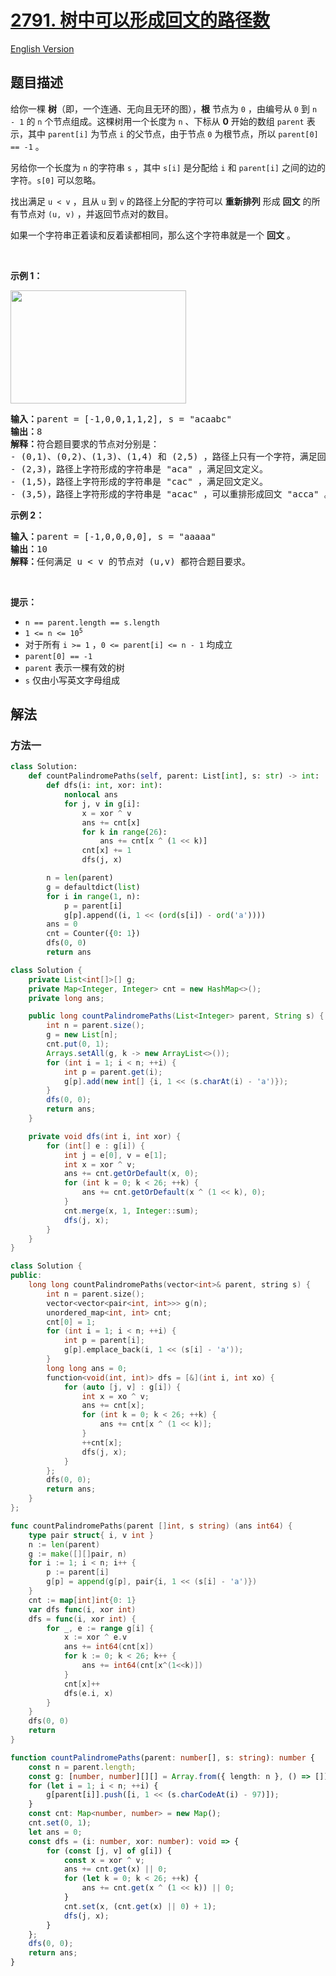 # [2791. 树中可以形成回文的路径数](https://leetcode.cn/problems/count-paths-that-can-form-a-palindrome-in-a-tree)

[English Version](/solution/2700-2799/2791.Count%20Paths%20That%20Can%20Form%20a%20Palindrome%20in%20a%20Tree/README_EN.md)

<!-- tags:位运算,树,深度优先搜索,动态规划,状态压缩 -->

## 题目描述

<!-- 这里写题目描述 -->

<p>给你一棵 <strong>树</strong>（即，一个连通、无向且无环的图），<strong>根</strong> 节点为 <code>0</code> ，由编号从 <code>0</code> 到 <code>n - 1</code> 的 <code>n</code> 个节点组成。这棵树用一个长度为 <code>n</code> 、下标从 <strong>0</strong> 开始的数组 <code>parent</code> 表示，其中 <code>parent[i]</code> 为节点 <code>i</code> 的父节点，由于节点 <code>0</code> 为根节点，所以 <code>parent[0] == -1</code> 。</p>

<p>另给你一个长度为 <code>n</code> 的字符串 <code>s</code> ，其中 <code>s[i]</code> 是分配给 <code>i</code> 和 <code>parent[i]</code> 之间的边的字符。<code>s[0]</code> 可以忽略。</p>

<p>找出满足 <code>u &lt; v</code> ，且从 <code>u</code> 到 <code>v</code> 的路径上分配的字符可以 <strong>重新排列</strong> 形成 <strong>回文</strong> 的所有节点对&nbsp;<code>(u, v)</code> ，并返回节点对的数目。</p>

<p>如果一个字符串正着读和反着读都相同，那么这个字符串就是一个 <strong>回文</strong> 。</p>

<p>&nbsp;</p>

<p><strong>示例 1：</strong></p>

<p><img alt="" src="https://fastly.jsdelivr.net/gh/doocs/leetcode@main/solution/2700-2799/2791.Count%20Paths%20That%20Can%20Form%20a%20Palindrome%20in%20a%20Tree/images/treedrawio-8drawio.png" style="width: 281px; height: 181px;" /></p>

<pre>
<strong>输入：</strong>parent = [-1,0,0,1,1,2], s = "acaabc"
<strong>输出：</strong>8
<strong>解释：</strong>符合题目要求的节点对分别是：
- (0,1)、(0,2)、(1,3)、(1,4) 和 (2,5) ，路径上只有一个字符，满足回文定义。
- (2,3)，路径上字符形成的字符串是 "aca" ，满足回文定义。
- (1,5)，路径上字符形成的字符串是 "cac" ，满足回文定义。
- (3,5)，路径上字符形成的字符串是 "acac" ，可以重排形成回文 "acca" 。
</pre>

<p><strong>示例 2：</strong></p>

<pre>
<strong>输入：</strong>parent = [-1,0,0,0,0], s = "aaaaa"
<strong>输出：</strong>10
<strong>解释：</strong>任何满足 u &lt; v 的节点对 (u,v) 都符合题目要求。
</pre>

<p>&nbsp;</p>

<p><strong>提示：</strong></p>

<ul>
	<li><code>n == parent.length == s.length</code></li>
	<li><code>1 &lt;= n &lt;= 10<sup>5</sup></code></li>
	<li>对于所有 <code>i &gt;= 1</code> ，<code>0 &lt;= parent[i] &lt;= n - 1</code> 均成立</li>
	<li><code>parent[0] == -1</code></li>
	<li><code>parent</code> 表示一棵有效的树</li>
	<li><code>s</code> 仅由小写英文字母组成</li>
</ul>

## 解法

### 方法一

<!-- tabs:start -->

```python
class Solution:
    def countPalindromePaths(self, parent: List[int], s: str) -> int:
        def dfs(i: int, xor: int):
            nonlocal ans
            for j, v in g[i]:
                x = xor ^ v
                ans += cnt[x]
                for k in range(26):
                    ans += cnt[x ^ (1 << k)]
                cnt[x] += 1
                dfs(j, x)

        n = len(parent)
        g = defaultdict(list)
        for i in range(1, n):
            p = parent[i]
            g[p].append((i, 1 << (ord(s[i]) - ord('a'))))
        ans = 0
        cnt = Counter({0: 1})
        dfs(0, 0)
        return ans
```

```java
class Solution {
    private List<int[]>[] g;
    private Map<Integer, Integer> cnt = new HashMap<>();
    private long ans;

    public long countPalindromePaths(List<Integer> parent, String s) {
        int n = parent.size();
        g = new List[n];
        cnt.put(0, 1);
        Arrays.setAll(g, k -> new ArrayList<>());
        for (int i = 1; i < n; ++i) {
            int p = parent.get(i);
            g[p].add(new int[] {i, 1 << (s.charAt(i) - 'a')});
        }
        dfs(0, 0);
        return ans;
    }

    private void dfs(int i, int xor) {
        for (int[] e : g[i]) {
            int j = e[0], v = e[1];
            int x = xor ^ v;
            ans += cnt.getOrDefault(x, 0);
            for (int k = 0; k < 26; ++k) {
                ans += cnt.getOrDefault(x ^ (1 << k), 0);
            }
            cnt.merge(x, 1, Integer::sum);
            dfs(j, x);
        }
    }
}
```

```cpp
class Solution {
public:
    long long countPalindromePaths(vector<int>& parent, string s) {
        int n = parent.size();
        vector<vector<pair<int, int>>> g(n);
        unordered_map<int, int> cnt;
        cnt[0] = 1;
        for (int i = 1; i < n; ++i) {
            int p = parent[i];
            g[p].emplace_back(i, 1 << (s[i] - 'a'));
        }
        long long ans = 0;
        function<void(int, int)> dfs = [&](int i, int xo) {
            for (auto [j, v] : g[i]) {
                int x = xo ^ v;
                ans += cnt[x];
                for (int k = 0; k < 26; ++k) {
                    ans += cnt[x ^ (1 << k)];
                }
                ++cnt[x];
                dfs(j, x);
            }
        };
        dfs(0, 0);
        return ans;
    }
};
```

```go
func countPalindromePaths(parent []int, s string) (ans int64) {
	type pair struct{ i, v int }
	n := len(parent)
	g := make([][]pair, n)
	for i := 1; i < n; i++ {
		p := parent[i]
		g[p] = append(g[p], pair{i, 1 << (s[i] - 'a')})
	}
	cnt := map[int]int{0: 1}
	var dfs func(i, xor int)
	dfs = func(i, xor int) {
		for _, e := range g[i] {
			x := xor ^ e.v
			ans += int64(cnt[x])
			for k := 0; k < 26; k++ {
				ans += int64(cnt[x^(1<<k)])
			}
			cnt[x]++
			dfs(e.i, x)
		}
	}
	dfs(0, 0)
	return
}
```

```ts
function countPalindromePaths(parent: number[], s: string): number {
    const n = parent.length;
    const g: [number, number][][] = Array.from({ length: n }, () => []);
    for (let i = 1; i < n; ++i) {
        g[parent[i]].push([i, 1 << (s.charCodeAt(i) - 97)]);
    }
    const cnt: Map<number, number> = new Map();
    cnt.set(0, 1);
    let ans = 0;
    const dfs = (i: number, xor: number): void => {
        for (const [j, v] of g[i]) {
            const x = xor ^ v;
            ans += cnt.get(x) || 0;
            for (let k = 0; k < 26; ++k) {
                ans += cnt.get(x ^ (1 << k)) || 0;
            }
            cnt.set(x, (cnt.get(x) || 0) + 1);
            dfs(j, x);
        }
    };
    dfs(0, 0);
    return ans;
}
```

<!-- tabs:end -->

<!-- end -->
